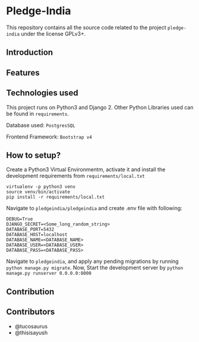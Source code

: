 # Pledge-India

This repository contains all the source code related to the project `pledge-india` under the license GPLv3+.

## Introduction

## Features

## Technologies used

This project runs on Python3 and Django 2. Other Python Libraries used can be found in `requirements`.

Database used: `PostgresSQL`

Frontend Framework: `Bootstrap v4`

## How to setup?

Create a Python3 Virtual Environmentm, activate it and install the development requirements from `requirements/local.txt`

```
virtualenv -p python3 venv
source venv/bin/activate
pip install -r requirements/local.txt
```
Navigate to `pledgeindia/pledgeindia` and create .env file with following:

```
DEBUG=True
DJANGO_SECRET=<Some_long_random_string>
DATABASE_PORT=5432
DATABASE_HOST=localhost
DATABASE_NAME=<DATABASE_NAME>
DATABASE_USER=<DATABASE_USER>
DATABASE_PASS=<DATABASE_PASS>
```


Navigate to `pledgeindia`, and apply any pending migrations by running `python manage.py migrate`. Now, Start the development server by `python manage.py runserver 0.0.0.0:8000`

## Contribution

## Contributors
- @tucosaurus 
- @thisisayush